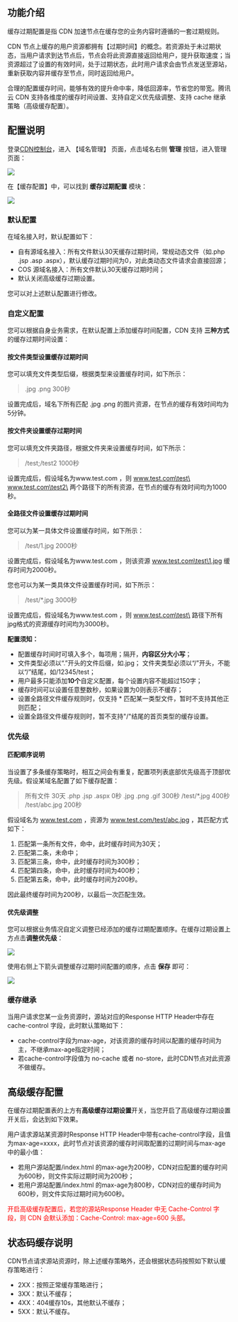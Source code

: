 ## 功能介绍

缓存过期配置是指 CDN 加速节点在缓存您的业务内容时遵循的一套过期规则。

CDN 节点上缓存的用户资源都拥有【过期时间】的概念。若资源处于未过期状态，当用户请求到达节点后，节点会将此资源直接返回给用户，提升获取速度；当资源超过了设置的有效时间，处于过期状态，此时用户请求会由节点发送至源站，重新获取内容并缓存至节点，同时返回给用户。

合理的配置缓存时间，能够有效的提升命中率，降低回源率，节省您的带宽。腾讯云 CDN 支持各维度的缓存时间设置、支持自定义优先级调整、支持 cache 继承策略（高级缓存配置）。



## 配置说明

登录[CDN控制台](https://console.qcloud.com/cdn)，进入 【域名管理】 页面，点击域名右侧 **管理** 按钮，进入管理页面：

![](https://mc.qcloudimg.com/static/img/70a01c53cfaa997013da2cb4b699bbf1/donmai_management.png)

在【缓存配置】中，可以找到 **缓存过期配置** 模块：

![](https://mc.qcloudimg.com/static/img/9bcd5a1a260b47e0cc26302734b7db85/cache_config.png)

### 默认配置

在域名接入时，默认配置如下：

- 自有源域名接入：所有文件默认30天缓存过期时间，常规动态文件（如.php .jsp .asp .aspx），默认缓存过期时间为0，对此类动态文件请求会直接回源；
- COS 源域名接入：所有文件默认30天缓存过期时间；
- 默认关闭高级缓存过期设置。

您可以对上述默认配置进行修改。

### 自定义配置

您可以根据自身业务需求，在默认配置上添加缓存时间配置，CDN 支持 **三种方式** 的缓存过期时间设置：

#### 按文件类型设置缓存过期时间

您可以填充文件类型后缀，根据类型来设置缓存时间，如下所示：

> .jpg .png 300秒

设置完成后，域名下所有匹配 .jpg .png 的图片资源，在节点的缓存有效时间均为5分钟。

#### 按文件夹设置缓存过期时间

您可以填充文件夹路径，根据文件夹来设置缓存时间，如下所示：

> /test;/test2 1000秒

设置完成后，假设域名为www.test.com ，则 www.test.com\test\ www.test.com\test2\ 两个路径下的所有资源，在节点的缓存有效时间均为1000秒。

#### 全路径文件设置缓存过期时间

您可以为某一具体文件设置缓存时间，如下所示：

> /test/1.jpg 2000秒

设置完成后，假设域名为www.test.com ，则该资源 www.test.com\test\1.jpg 缓存时间为2000秒。

您也可以为某一类具体文件设置缓存时间，如下所示：

> /test/*.jpg 3000秒

设置完成后，假设域名为www.test.com ，则 www.test.com\test\ 路径下所有jpg格式的资源缓存时间均为3000秒。

**配置须知：**

- 配置缓存时间时可填入多个，每项用；隔开，**内容区分大小写**；
- 文件类型必须以“.”开头的文件后缀，如.jpg； 文件夹类型必须以“/”开头，不能以“/”结尾，如/12345/test；
- 用户最多只能添加**10个**自定义配置，每个设置内容不能超过150字；
- 缓存时间可以设置任意整数秒，如果设置为0则表示不缓存；
- 设置全路径文件缓存规则时，仅支持 * 匹配某一类型文件，暂时不支持其他正则匹配；
- 设置全路径文件缓存规则时，暂不支持"/"结尾的首页类型的缓存设置。



### 优先级

#### 匹配顺序说明

当设置了多条缓存策略时，相互之间会有重复，配置项列表底部优先级高于顶部优先级。假设某域名配置了如下缓存配置：

> 所有文件 30天
> .php .jsp .aspx 0秒
> .jpg .png .gif 300秒
> /test/\*.jpg 400秒
> /test/abc.jpg 200秒

假设域名为 www.test.com ，资源为 www.test.com/test/abc.jpg ，其匹配方式如下：

1. 匹配第一条所有文件，命中，此时缓存时间为30天；
2. 匹配第二条，未命中；
3. 匹配第三条，命中，此时缓存时间为300秒；
4. 匹配第四条，命中，此时缓存时间为400秒；
5. 匹配第五条，命中，此时缓存时间为200秒。

因此最终缓存时间为200秒，以最后一次匹配生效。

#### 优先级调整

您可以根据业务情况自定义调整已经添加的缓存过期配置顺序。在缓存过期设置上方点击**调整优先级**：

![](https://mc.qcloudimg.com/static/img/b8c7e87ce5c86dc07e0ed07d4fbc1590/1.png)

使用右侧上下箭头调整缓存过期时间配置的顺序，点击 **保存** 即可：

![](https://mc.qcloudimg.com/static/img/3be0aae1f3c9ba01af4395c9534bc5f7/2.png)



### 缓存继承

当用户请求您某一业务资源时，源站对应的Response HTTP Header中存在 cache-control 字段，此时默认策略如下：

- cache-control字段为max-age，对该资源的缓存时间以配置的缓存时间为主，不继承max-age指定时间；
- 若cache-control字段值为 no-cache 或者 no-store，此时CDN节点对此资源不做缓存。



## 高级缓存配置

在缓存过期配置表的上方有**高级缓存过期设置**开关，当您开启了高级缓存过期设置开关后，会达到如下效果。

用户请求源站某资源时Response HTTP Header中带有cache-control字段，且值为max-age=xxxx，此时节点对该资源的缓存时间取配置的过期时间与max-age中的最小值：

- 若用户源站配置/index.html 的max-age为200秒，CDN对应配置的缓存时间为600秒，则文件实际过期时间为200秒；
- 若用户源站配置/index.html 的max-age为800秒，CDN对应的缓存时间为600秒，则文件实际过期时间为600秒。

<font color="red">开启高级缓存配置后，若您的源站Response Header 中无 Cache-Control 字段，则 CDN 会默认添加：Cache-Control: max-age=600 头部。</font>

## 状态码缓存说明

CDN节点请求源站资源时，除上述缓存策略外，还会根据状态码按照如下默认缓存策略进行：

+ 2XX：按照正常缓存策略进行；
+ 3XX：默认不缓存；
+ 4XX：404缓存10s，其他默认不缓存；
+ 5XX：默认不缓存。